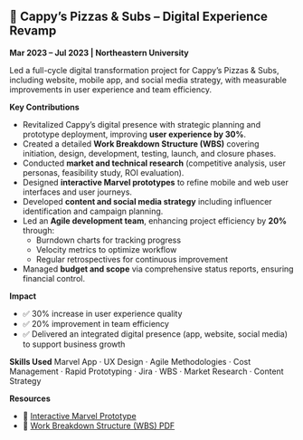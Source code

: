 ## 🍕 Cappy’s Pizzas & Subs – Digital Experience Revamp
**Mar 2023 – Jul 2023 | Northeastern University**

Led a full-cycle digital transformation project for Cappy’s Pizzas & Subs, including website, mobile app, and social media strategy, with measurable improvements in user experience and team efficiency.

**Key Contributions**
- Revitalized Cappy’s digital presence with strategic planning and prototype deployment, improving **user experience by 30%**.
- Created a detailed **Work Breakdown Structure (WBS)** covering initiation, design, development, testing, launch, and closure phases.
- Conducted **market and technical research** (competitive analysis, user personas, feasibility study, ROI evaluation).
- Designed **interactive Marvel prototypes** to refine mobile and web user interfaces and user journeys.
- Developed **content and social media strategy** including influencer identification and campaign planning.
- Led an **Agile development team**, enhancing project efficiency by **20%** through:
  - Burndown charts for tracking progress  
  - Velocity metrics to optimize workflow  
  - Regular retrospectives for continuous improvement
- Managed **budget and scope** via comprehensive status reports, ensuring financial control.

**Impact**
- ✅ 30% increase in user experience quality  
- ✅ 20% improvement in team efficiency  
- ✅ Delivered an integrated digital presence (app, website, social media) to support business growth  

**Skills Used**
Marvel App · UX Design · Agile Methodologies · Cost Management · Rapid Prototyping · Jira · WBS · Market Research · Content Strategy

**Resources**
- 🎯 [Interactive Marvel Prototype](https://marvelapp.com/prototype/je4biee/screen/91604548)  
- 📄 [Work Breakdown Structure (WBS) PDF](./Cappy's%20Pizza%20Project.pdf)
